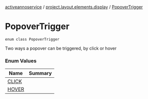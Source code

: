 [activeannoservice](../../index.md) / [project.layout.elements.display](../index.md) / [PopoverTrigger](./index.md)

# PopoverTrigger

`enum class PopoverTrigger`

Two ways a popover can be triggered, by click or hover

### Enum Values

| Name | Summary |
|---|---|
| [CLICK](-c-l-i-c-k.md) |  |
| [HOVER](-h-o-v-e-r.md) |  |
